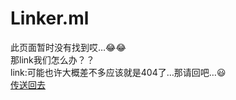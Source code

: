# Linker.ml
此页面暂时没有找到哎…😂😂<br>
那link我们怎么办？？<br>
link:可能也许大概差不多应该就是404了…那请回吧…😃<br>
[传送回去](http://linker.ml/days)
